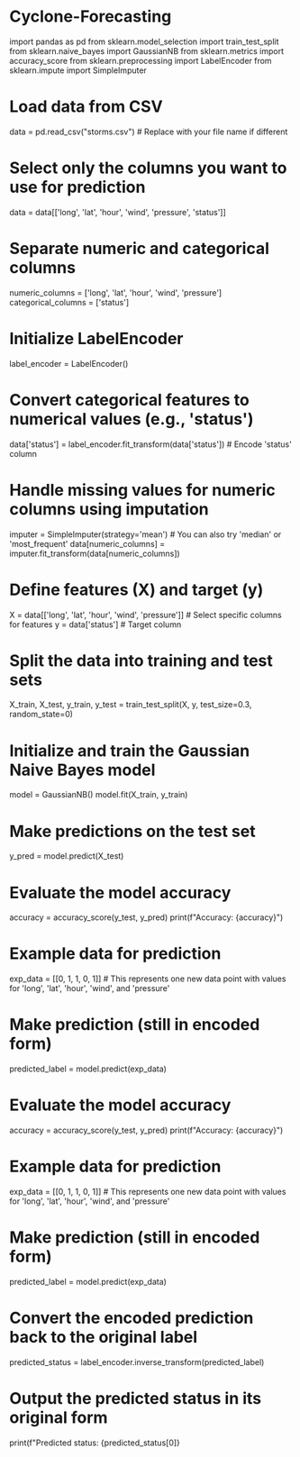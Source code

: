 # Cyclone-Forecasting
import pandas as pd
from sklearn.model_selection import train_test_split
from sklearn.naive_bayes import GaussianNB
from sklearn.metrics import accuracy_score
from sklearn.preprocessing import LabelEncoder
from sklearn.impute import SimpleImputer

# Load data from CSV
data = pd.read_csv("storms.csv")  # Replace with your file name if different

# Select only the columns you want to use for prediction
data = data[['long', 'lat', 'hour', 'wind', 'pressure', 'status']]

# Separate numeric and categorical columns
numeric_columns = ['long', 'lat', 'hour', 'wind', 'pressure']
categorical_columns = ['status']

# Initialize LabelEncoder
label_encoder = LabelEncoder()

# Convert categorical features to numerical values (e.g., 'status')
data['status'] = label_encoder.fit_transform(data['status'])  # Encode 'status' column

# Handle missing values for numeric columns using imputation
imputer = SimpleImputer(strategy='mean')  # You can also try 'median' or 'most_frequent'
data[numeric_columns] = imputer.fit_transform(data[numeric_columns])

# Define features (X) and target (y)
X = data[['long', 'lat', 'hour', 'wind', 'pressure']]  # Select specific columns for features
y = data['status']  # Target column
# Split the data into training and test sets
X_train, X_test, y_train, y_test = train_test_split(X, y, test_size=0.3, random_state=0)

# Initialize and train the Gaussian Naive Bayes model
model = GaussianNB()
model.fit(X_train, y_train)

# Make predictions on the test set
y_pred = model.predict(X_test)

# Evaluate the model accuracy
accuracy = accuracy_score(y_test, y_pred)
print(f"Accuracy: {accuracy}")

# Example data for prediction
exp_data = [[0, 1, 1, 0, 1]]  # This represents one new data point with values for 'long', 'lat', 'hour', 'wind', and 'pressure'

# Make prediction (still in encoded form)
predicted_label = model.predict(exp_data)
# Evaluate the model accuracy
accuracy = accuracy_score(y_test, y_pred)
print(f"Accuracy: {accuracy}")

# Example data for prediction
exp_data = [[0, 1, 1, 0, 1]]  # This represents one new data point with values for 'long', 'lat', 'hour', 'wind', and 'pressure'

# Make prediction (still in encoded form)
predicted_label = model.predict(exp_data)

# Convert the encoded prediction back to the original label
predicted_status = label_encoder.inverse_transform(predicted_label)

# Output the predicted status in its original form
print(f"Predicted status: {predicted_status[0]}
